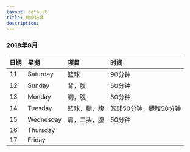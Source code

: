 ```yaml
---
layout: default
title: 健身记录
description: 
---
```


### 2018年8月

|日期|星期|项目|时间
|:-|:-|:-|:-
|11|Saturday|篮球|90分钟
|12|Sunday|背，腹|50分钟
|13|Monday|胸，腹|50分钟
|14|Tuesday|篮球，腿，腹|篮球50分钟，腿腹50分钟
|15|Wednesday|肩，二头，腹|50分钟
|16|Thursday|
|17|Friday|